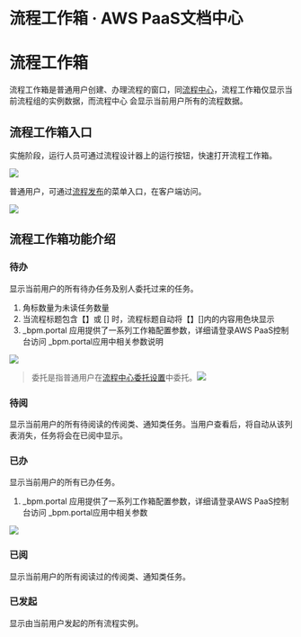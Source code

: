 # 流程工作箱 · AWS PaaS文档中心

# 流程工作箱

流程工作箱是普通用户创建、办理流程的窗口，同[流程中心](<https://docs.awspaas.com/apps/com.actionsoft.apps.workbench/>)，流程工作箱仅显示当前流程组的实例数据，而流程中心 会显示当前用户所有的流程数据。

## 流程工作箱入口

实施阶段，运行人员可通过流程设计器上的运行按钮，快速打开流程工作箱。

[![](https://docs.awspaas.com/user-manual/aws-pass-console-user-manual-process-64ga/worklist/1.png)](<1.png>)

普通用户，可通过[流程发布](<deploy>)的菜单入口，在客户端访问。

[![](https://docs.awspaas.com/user-manual/aws-pass-console-user-manual-process-64ga/worklist/2.png)](<2.png>)

## 流程工作箱功能介绍

### 待办

显示当前用户的所有待办任务及别人委托过来的任务。

  1. 角标数量为未读任务数量
  2. 当流程标题包含【】或 [] 时，流程标题自动将【】[]内的内容用色块显示
  3. _bpm.portal 应用提供了一系列工作箱配置参数，详细请登录AWS PaaS控制台访问 _bpm.portal应用中相关参数说明

[![](https://docs.awspaas.com/user-manual/aws-pass-console-user-manual-process-64ga/worklist/3.png)](<3.png>)

> 委托是指普通用户在[流程中心委托设置](<https://docs.awspaas.com/apps/com.actionsoft.apps.workbench/function/delegatesettion.html>)中委托。[![](https://docs.awspaas.com/user-manual/aws-pass-console-user-manual-process-64ga/worklist/4.png)](<4.png>)

### 待阅

显示当前用户的所有待阅读的传阅类、通知类任务。当用户查看后，将自动从该列表消失，任务将会在已阅中显示。

### 已办

显示当前用户的所有已办任务。

  1. _bpm.portal 应用提供了一系列工作箱配置参数，详细请登录AWS PaaS控制台访问 _bpm.portal应用中相关参数

[![](https://docs.awspaas.com/user-manual/aws-pass-console-user-manual-process-64ga/worklist/3.png)](<3.png>)

### 已阅

显示当前用户的所有阅读过的传阅类、通知类任务。

### 已发起

显示由当前用户发起的所有流程实例。